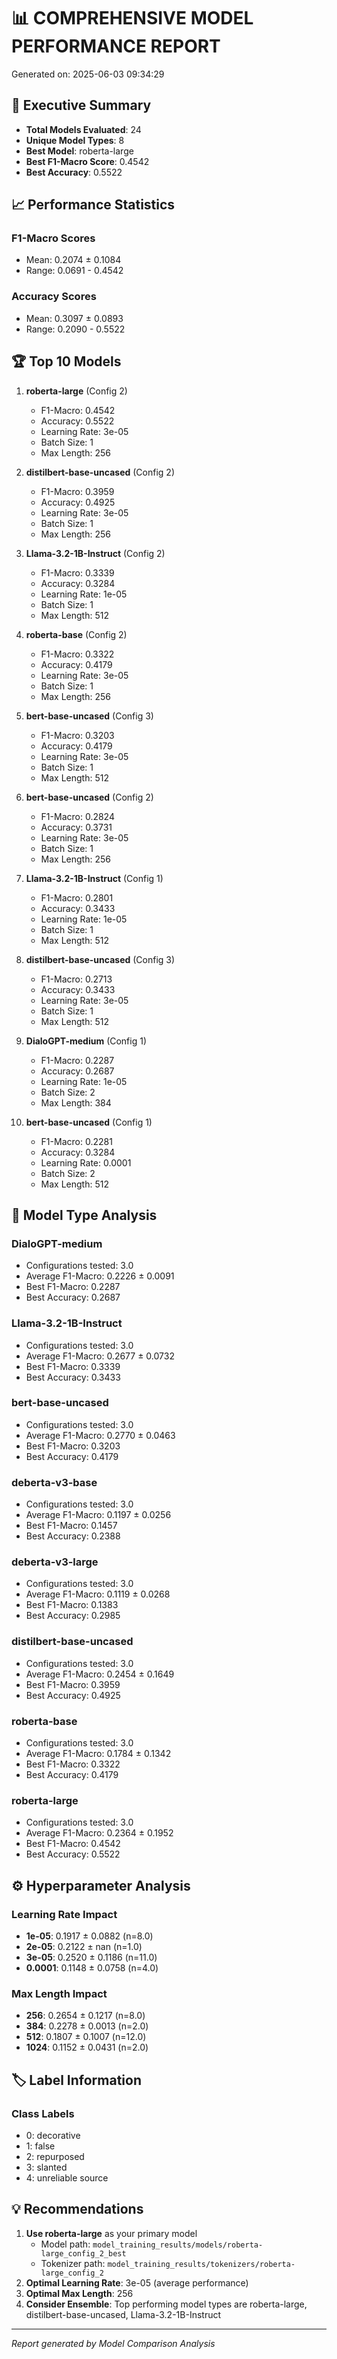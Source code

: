 # 📊 COMPREHENSIVE MODEL PERFORMANCE REPORT
Generated on: 2025-06-03 09:34:29

## 🎯 Executive Summary
- **Total Models Evaluated**: 24
- **Unique Model Types**: 8
- **Best Model**: roberta-large
- **Best F1-Macro Score**: 0.4542
- **Best Accuracy**: 0.5522

## 📈 Performance Statistics
### F1-Macro Scores
- Mean: 0.2074 ± 0.1084
- Range: 0.0691 - 0.4542

### Accuracy Scores
- Mean: 0.3097 ± 0.0893
- Range: 0.2090 - 0.5522

## 🏆 Top 10 Models
 1. **roberta-large** (Config 2)
    - F1-Macro: 0.4542
    - Accuracy: 0.5522
    - Learning Rate: 3e-05
    - Batch Size: 1
    - Max Length: 256

 2. **distilbert-base-uncased** (Config 2)
    - F1-Macro: 0.3959
    - Accuracy: 0.4925
    - Learning Rate: 3e-05
    - Batch Size: 1
    - Max Length: 256

 3. **Llama-3.2-1B-Instruct** (Config 2)
    - F1-Macro: 0.3339
    - Accuracy: 0.3284
    - Learning Rate: 1e-05
    - Batch Size: 1
    - Max Length: 512

 4. **roberta-base** (Config 2)
    - F1-Macro: 0.3322
    - Accuracy: 0.4179
    - Learning Rate: 3e-05
    - Batch Size: 1
    - Max Length: 256

 5. **bert-base-uncased** (Config 3)
    - F1-Macro: 0.3203
    - Accuracy: 0.4179
    - Learning Rate: 3e-05
    - Batch Size: 1
    - Max Length: 512

 6. **bert-base-uncased** (Config 2)
    - F1-Macro: 0.2824
    - Accuracy: 0.3731
    - Learning Rate: 3e-05
    - Batch Size: 1
    - Max Length: 256

 7. **Llama-3.2-1B-Instruct** (Config 1)
    - F1-Macro: 0.2801
    - Accuracy: 0.3433
    - Learning Rate: 1e-05
    - Batch Size: 1
    - Max Length: 512

 8. **distilbert-base-uncased** (Config 3)
    - F1-Macro: 0.2713
    - Accuracy: 0.3433
    - Learning Rate: 3e-05
    - Batch Size: 1
    - Max Length: 512

 9. **DialoGPT-medium** (Config 1)
    - F1-Macro: 0.2287
    - Accuracy: 0.2687
    - Learning Rate: 1e-05
    - Batch Size: 2
    - Max Length: 384

10. **bert-base-uncased** (Config 1)
    - F1-Macro: 0.2281
    - Accuracy: 0.3284
    - Learning Rate: 0.0001
    - Batch Size: 2
    - Max Length: 512

## 🔬 Model Type Analysis
### DialoGPT-medium
- Configurations tested: 3.0
- Average F1-Macro: 0.2226 ± 0.0091
- Best F1-Macro: 0.2287
- Best Accuracy: 0.2687

### Llama-3.2-1B-Instruct
- Configurations tested: 3.0
- Average F1-Macro: 0.2677 ± 0.0732
- Best F1-Macro: 0.3339
- Best Accuracy: 0.3433

### bert-base-uncased
- Configurations tested: 3.0
- Average F1-Macro: 0.2770 ± 0.0463
- Best F1-Macro: 0.3203
- Best Accuracy: 0.4179

### deberta-v3-base
- Configurations tested: 3.0
- Average F1-Macro: 0.1197 ± 0.0256
- Best F1-Macro: 0.1457
- Best Accuracy: 0.2388

### deberta-v3-large
- Configurations tested: 3.0
- Average F1-Macro: 0.1119 ± 0.0268
- Best F1-Macro: 0.1383
- Best Accuracy: 0.2985

### distilbert-base-uncased
- Configurations tested: 3.0
- Average F1-Macro: 0.2454 ± 0.1649
- Best F1-Macro: 0.3959
- Best Accuracy: 0.4925

### roberta-base
- Configurations tested: 3.0
- Average F1-Macro: 0.1784 ± 0.1342
- Best F1-Macro: 0.3322
- Best Accuracy: 0.4179

### roberta-large
- Configurations tested: 3.0
- Average F1-Macro: 0.2364 ± 0.1952
- Best F1-Macro: 0.4542
- Best Accuracy: 0.5522

## ⚙️ Hyperparameter Analysis
### Learning Rate Impact
- **1e-05**: 0.1917 ± 0.0882 (n=8.0)
- **2e-05**: 0.2122 ± nan (n=1.0)
- **3e-05**: 0.2520 ± 0.1186 (n=11.0)
- **0.0001**: 0.1148 ± 0.0758 (n=4.0)

### Max Length Impact
- **256**: 0.2654 ± 0.1217 (n=8.0)
- **384**: 0.2278 ± 0.0013 (n=2.0)
- **512**: 0.1807 ± 0.1007 (n=12.0)
- **1024**: 0.1152 ± 0.0431 (n=2.0)

## 🏷️ Label Information
### Class Labels
- 0: decorative
- 1: false
- 2: repurposed
- 3: slanted
- 4: unreliable source

## 💡 Recommendations
1. **Use roberta-large** as your primary model
   - Model path: `model_training_results/models/roberta-large_config_2_best`
   - Tokenizer path: `model_training_results/tokenizers/roberta-large_config_2`
2. **Optimal Learning Rate**: 3e-05 (average performance)
3. **Optimal Max Length**: 256
4. **Consider Ensemble**: Top performing model types are roberta-large, distilbert-base-uncased, Llama-3.2-1B-Instruct

---
*Report generated by Model Comparison Analysis*
